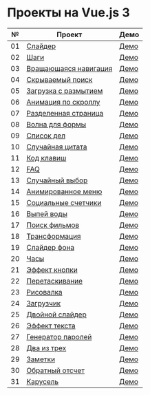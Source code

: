 # Проекты на Vue.js 3

| №  | Проект                                                                                                     | Демо                                                  |
| -- | ---------------------------------------------------------------------------------------------------------- | ----------------------------------------------------- |
| 01 | [Слайдер](https://github.com/inteltone/Vue.js-3-projects/tree/master/01-expanding-cards)                   | [Демо](https://inteltone.ru/vue/expanding-cards/)     |
| 02 | [Шаги](https://github.com/inteltone/Vue.js-3-projects/tree/master/02-progress-steps)                       | [Демо](https://inteltone.ru/vue/progress-steps/)      |
| 03 | [Вращающаяся навигация](https://github.com/inteltone/Vue.js-3-projects/tree/master/03-rotating-navigation) | [Демо](https://inteltone.ru/vue/rotating-navigation/) |
| 04 | [Скрываемый поиск](https://github.com/inteltone/Vue.js-3-projects/tree/master/04-hidden-search-widget)     | [Демо](https://inteltone.ru/vue/hidden-search/)       |
| 05 | [Загрузка с размытием](https://github.com/inteltone/Vue.js-3-projects/tree/master/05-blurry-loading)       | [Демо](https://inteltone.ru/vue/blurry-loading/)      |
| 06 | [Анимация по скроллу](https://github.com/inteltone/Vue.js-3-projects/tree/master/06-scroll-animation)      | [Демо](https://inteltone.ru/vue/scroll-animation/)    |
| 07 | [Разделенная страница](https://github.com/inteltone/Vue.js-3-projects/tree/master/07-split-landing-page)   | [Демо](https://inteltone.ru/vue/split-page/)          |
| 08 | [Волна для формы](https://github.com/inteltone/Vue.js-3-projects/tree/master/08-form-wave)                 | [Демо](https://inteltone.ru/vue/form-wave/)           |
| 09 | [Список дел](https://github.com/inteltone/Vue.js-3-projects/tree/master/09-todo-list)                      | [Демо](https://inteltone.ru/vue/todo-list/)           |
| 10 | [Случайная цитата](https://github.com/inteltone/Vue.js-3-projects/tree/master/10-quotes)                   | [Демо](https://inteltone.ru/vue/quotes/)              |
| 11 | [Код клавиш](https://github.com/inteltone/Vue.js-3-projects/tree/master/11-event-keycodes)                 | [Демо](https://inteltone.ru/vue/event-keycodes/)      |
| 12 | [FAQ](https://github.com/inteltone/Vue.js-3-projects/tree/master/12-faq)                                   | [Демо](https://inteltone.ru/vue/faq/)                 |
| 13 | [Случайный выбор](https://github.com/inteltone/Vue.js-3-projects/tree/master/13-random-choice-picker)      | [Демо](https://inteltone.ru/vue/random-choice-picker/)|
| 14 | [Анимированное меню](https://github.com/inteltone/Vue.js-3-projects/tree/master/14-animated-navigation)    | [Демо](https://inteltone.ru/vue/animated-navigation/) |
| 15 | [Социальные счетчики](https://github.com/inteltone/Vue.js-3-projects/tree/master/15-counters)              | [Демо](https://inteltone.ru/vue/counters/)            |
| 16 | [Выпей воды](https://github.com/inteltone/Vue.js-3-projects/tree/master/16-drink-water)                    | [Демо](https://inteltone.ru/vue/drink-water/)         |
| 17 | [Поиск фильмов](https://github.com/inteltone/Vue.js-3-projects/tree/master/17-movie-app)                   | [Демо](https://inteltone.ru/vue/movie-app/)           |
| 18 | [Трансформация](https://github.com/inteltone/Vue.js-3-projects/tree/master/18-perspective-playground)      | [Демо](https://inteltone.ru/vue/transform/)           |
| 19 | [Слайдер фона](https://github.com/inteltone/Vue.js-3-projects/tree/master/19-background-slider)            | [Демо](https://inteltone.ru/vue/background-slider/)   |
| 20 | [Часы](https://github.com/inteltone/Vue.js-3-projects/tree/master/20-theme-clock)                          | [Демо](https://inteltone.ru/vue/theme-clock/)         |
| 21 | [Эффект кнопки](https://github.com/inteltone/Vue.js-3-projects/tree/master/21-button-ripple-effect)        | [Демо](https://inteltone.ru/vue/button-ripple-effect/)|
| 22 | [Перетаскивание](https://github.com/inteltone/Vue.js-3-projects/tree/master/22-drag-n-drop)                | [Демо](https://inteltone.ru/vue/drag-n-drop/)         |
| 23 | [Рисовалка](https://github.com/inteltone/Vue.js-3-projects/tree/master/23-drawing-app)                     | [Демо](https://inteltone.ru/vue/drawing-app/)         |
| 24 | [Загрузчик](https://github.com/inteltone/Vue.js-3-projects/tree/master/24-kinetic-loader)                  | [Демо](https://inteltone.ru/vue/kinetic-loader/)      |
| 25 | [Двойной слайдер](https://github.com/inteltone/Vue.js-3-projects/tree/master/25-double-slider)             | [Демо](https://inteltone.ru/vue/double-slider/)       |
| 26 | [Эффект текста](https://github.com/inteltone/Vue.js-3-projects/tree/master/26-auto-text-effect)            | [Демо](https://inteltone.ru/vue/auto-text-effect/)    |
| 27 | [Генератор паролей](https://github.com/inteltone/Vue.js-3-projects/tree/master/27-password-generator)      | [Демо](https://inteltone.ru/vue/password-generator/)  |
| 28 | [Два из трех](https://github.com/inteltone/Vue.js-3-projects/tree/master/28-good-cheap-fast)               | [Демо](https://inteltone.ru/vue/good-cheap-fast/)     |
| 29 | [Заметки](https://github.com/inteltone/Vue.js-3-projects/tree/master/29-notes-app)                         | [Демо](https://inteltone.ru/vue/notes-app/)           |
| 30 | [Обратный отсчет](https://github.com/inteltone/Vue.js-3-projects/tree/master/30-animated-countdown)        | [Демо](https://inteltone.ru/vue/animated-countdown/)  |
| 31 | [Карусель](https://github.com/inteltone/Vue.js-3-projects/tree/master/31-image-carousel)                   | [Демо](https://inteltone.ru/vue/image-carousel/)      |



